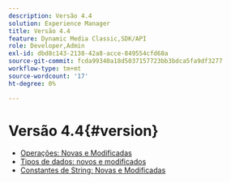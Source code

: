 ```yaml
---
description: Versão 4.4
solution: Experience Manager
title: Versão 4.4
feature: Dynamic Media Classic,SDK/API
role: Developer,Admin
exl-id: dbd8c143-2138-42a8-acce-849554cfd68a
source-git-commit: fcda99340a18d5037157723bb3bdca5fa9df3277
workflow-type: tm+mt
source-wordcount: '17'
ht-degree: 0%

---
```


# Versão 4.4{#version}

* [Operações: Novas e Modificadas](r-4-4-operations.md)
* [Tipos de dados: novos e modificados](r-4-4-types.md)
* [Constantes de String: Novas e Modificadas](r-4-4-string-constants.md)
